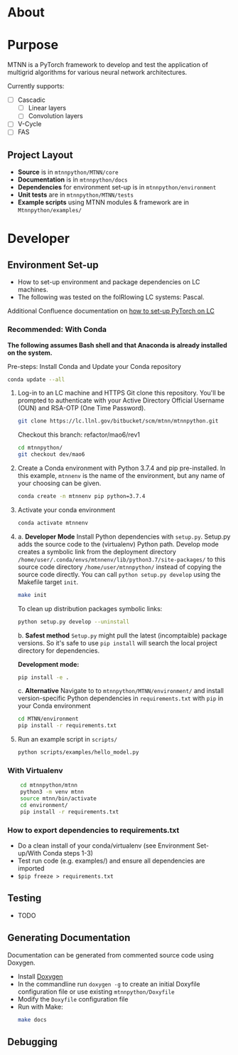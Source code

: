 About
==============================================
# Purpose 
MTNN is a PyTorch framework to develop and test the application of multigrid algorithms 
for various neural network architectures.

Currently supports:
- [ ] Cascadic
    - [ ] Linear layers
    - [ ] Convolution layers
- [ ] V-Cycle
- [ ] FAS

## Project Layout

* **Source** is in `mtnnpython/MTNN/core`
* **Documentation** is in `mtnnpython/docs`
* **Dependencies** for environment set-up is in `mtnnpython/environment`
* **Unit tests** are in `mtnnpython/MTNN/tests`
* **Example scripts** using MTNN modules & framework are in `Mtnnpython/examples/`

# Developer
## Environment Set-up
* How to set-up environment and package dependencies on LC machines.
* The following was tested on the folRlowing LC systems: Pascal. 

Additional Confluence documentation on [how to set-up PyTorch on LC](https://lc.llnl.gov/confluence/display/LC/PyTorch+in+LC)

### Recommended: With Conda 
**The following assumes Bash shell and that Anaconda is already installed on the system.** 


Pre-steps: Install Conda and Update your Conda repository

```bash
conda update --all
```

1. Log-in to an LC machine and HTTPS Git clone this repository. You'll be prompted to authenticate with your Active Directory Official Username (OUN) and RSA-OTP (One Time Password).

    ```bash
    git clone https://lc.llnl.gov/bitbucket/scm/mtnn/mtnnpython.git
    ```

    Checkout this branch: refactor/mao6/rev1

    ```bash
    cd mtnnpython/
    git checkout dev/mao6
    ```

2. Create a Conda environment with  Python 3.7.4 and pip pre-installed.  In this example, `mtnnenv` is the name of the environment, but any name of your choosing can be given.

    ```bash
    conda create -n mtnnenv pip python=3.7.4
    ```

3. Activate your conda environment

    ```bash
    conda activate mtnnenv
    ```

4. a. **Developer Mode** Install Python dependencies with `setup.py`. Setup.py adds the source code to the (virtualenv) Python path. 
Develop mode creates a symbolic link from the deployment directory `/home/user/.conda/envs/mtnnenv/lib/python3.7/site-packages/` 
to this source code directory `/home/user/mtnnpython/` instead of copying the source code directly. You can call `python setup.py develop` using the Makefile target `init`.
    
    ```bash
    make init
    ```

    To clean up distribution packages symbolic links:

    ```bash
    python setup.py develop --uninstall
    ```

    b. **Safest method**  `Setup.py` might pull the latest (incomptaible) package versions. So it's safe to use `pip install` will search the local project directory for dependencies. 

    **Development mode:**

    ```bash
    pip install -e .
    ```

    c. **Alternative** Navigate to to `mtnnpython/MTNN/environment/` and install version-specific Python dependencies in `requirements.txt` with `pip` in your Conda environment

    ```bash
    cd MTNN/environment
    pip install -r requirements.txt
    ```
  

5. Run an example script in `scripts/`

    ```bash
    python scripts/examples/hello_model.py
    ```


### With Virtualenv

```bash
    cd mtnnpython/mtnn
    python3 -m venv mtnn
    source mtnn/bin/activate
    cd environment/
    pip install -r requirements.txt
```

### How to export dependencies to requirements.txt

* Do a clean install of your conda/virtualenv (see Environment Set-up/With Conda steps 1-3)
* Test run code (e.g. examples/) and ensure all dependencies are imported 
* `$pip freeze > requirements.txt`



## Testing
* TODO

## Generating Documentation 
Documentation can be generated from commented source code using Doxygen. 

* Install [Doxygen](http://www.doxygen.nl/manual/install.html)
* In the commandline run `doxygen -g` to create an initial Doxyfile configuration file or use existing `mtnnpython/Doxyfile`
* Modify the `Doxyfile` configuration file  
* Run with Make:
     ```bash 
    make docs 
     ```

## Debugging 

